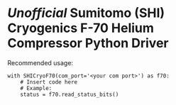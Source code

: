 # *Unofficial* Sumitomo (SHI) Cryogenics F-70 Helium Compressor Python Driver

Recommended usage:
```
with SHICryoF70(com_port='<your com port>') as f70:
    # Insert code here
    # Example:
    status = f70.read_status_bits()
```

